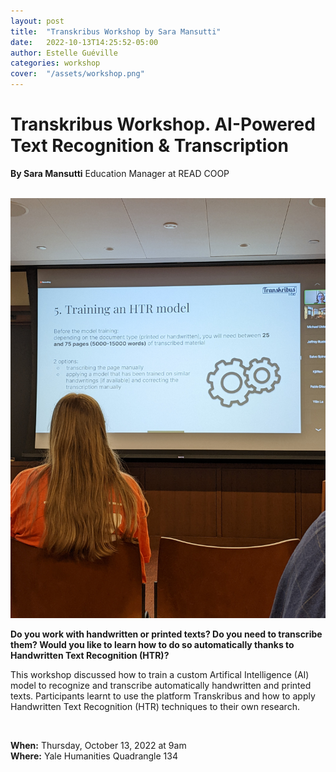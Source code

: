 ```yaml
---
layout: post
title:  "Transkribus Workshop by Sara Mansutti"
date:   2022-10-13T14:25:52-05:00
author: Estelle Guéville
categories: workshop
cover:  "/assets/workshop.png"
---
```


# Transkribus Workshop. AI-Powered Text Recognition & Transcription
**By Sara Mansutti** Education Manager at READ COOP

<br>


<a href="/assets/transkribus/1.jpg" data-lightbox="transkribus" data-title="Transkribus Workshop ©Estelle Guéville">
  <img src="/assets/transkribus/1.jpg" title="Transkribus Workshop ©Estelle Guéville">
</a>

<br>

**Do you work with handwritten or printed texts? Do you need to transcribe them? Would you like to learn how to do so automatically thanks to Handwritten Text Recognition (HTR)?**

This workshop discussed how to train a custom Artifical Intelligence (AI) model to recognize and transcribe automatically handwritten and printed texts. Participants learnt to use the platform Transkribus and how to apply Handwritten Text Recognition (HTR) techniques to their own research.

<br>

**When:** Thursday, October 13, 2022 at 9am  
**Where:** Yale Humanities Quadrangle 134